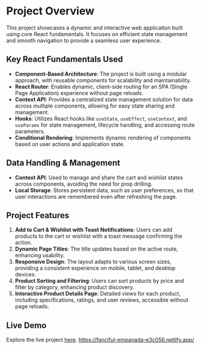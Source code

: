 # Project Overview

This project showcases a dynamic and interactive web application built using core React fundamentals. It focuses on efficient state management and smooth navigation to provide a seamless user experience.

## Key React Fundamentals Used
- **Component-Based Architecture**: The project is built using a modular approach, with reusable components for scalability and maintainability.
- **React Router**: Enables dynamic, client-side routing for an SPA (Single Page Application) experience without page reloads.
- **Context API**: Provides a centralized state management solution for data across multiple components, allowing for easy state sharing and management.
- **Hooks**: Utilizes React hooks like `useState`, `useEffect`, `useContext`, and `useParams` for state management, lifecycle handling, and accessing route parameters.
- **Conditional Rendering**: Implements dynamic rendering of components based on user actions and application state.

## Data Handling & Management
- **Context API**: Used to manage and share the cart and wishlist states across components, avoiding the need for prop drilling.
- **Local Storage**: Stores persistent data, such as user preferences, so that user interactions are remembered even after refreshing the page.

## Project Features
1. **Add to Cart & Wishlist with Toast Notifications**: Users can add products to the cart or wishlist with a toast message confirming the action.
2. **Dynamic Page Titles**: The title updates based on the active route, enhancing usability.
3. **Responsive Design**: The layout adapts to various screen sizes, providing a consistent experience on mobile, tablet, and desktop devices.
4. **Product Sorting and Filtering**: Users can sort products by price and filter by category, enhancing product discovery.
5. **Interactive Product Details Page**: Detailed views for each product, including specifications, ratings, and user reviews, accessible without page reloads.

## Live Demo
Explore the live project [here](https://fanciful-empanada-e3c056.netlify.app/).
https://fanciful-empanada-e3c056.netlify.app/
